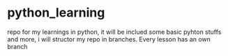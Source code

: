 # python_learning
repo for my learnings in python, it will be inclued some basic pyhton stuffs and more, i will structor my repo in branches. Every lesson has an own branch
